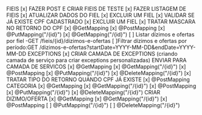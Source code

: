 FIEIS 
 [x] FAZER POST E CRIAR FIEIS DE TESTE
 [x] FAZER LISTAGEM DE FIEIS
 [x] ATUALIZAR DADOS DO FIEL
 [x] EXCLUIR UM FIEL
 [x] VALIDAR SE JÁ EXISTE CPF CADASTRADO
 [x] EXCLUIR UM FIEL
 [x] TRATAR MASCARA NO RETORNO DO CPF
 [x] @GetMapping
 [x] @PostMapping
 [x] @PutMapping("/{id}")
 [x] @GetMapping("/{id}")
 [ ] Listar dízimos e ofertas por fiel -GET /fieis/{id}/dizimos-e-ofertas
 [ ]Filtrar dízimos e ofertas por período:GET /dizimos-e-ofertas?startDate=YYYY-MM-DD&endDate=YYYY-MM-DD
EXCEPTIONS
 [x] CRIAR CAMADA DE EXCEPTIONS (criando camada de serviço para criar exceptions personalizadas)
ENVIAR PARA CAMADA DE SERVICOS
 [x] @GetMapping
 [x] @GetMapping("/{id}")
 [x] @PostMapping
 [x] @PutMapping("/{id}")
 [x] @DeleteMapping("/{id}")
 [x] TRATAR TIPO DO RETORNO QUANDO CPF JÁ EXISTE
 [x] @PostMapping
CATEGORIA
 [x] @GetMapping
 [x] @GetMapping("/{id}")
 [x] @PostMapping
 [x] @PutMapping("/{id}")
 [x] @DeleteMapping("/{id}") 
CRIAR DIZIMO/OFERTA
 [x] @GetMapping
 [x] @GetMapping("/{id}")
 [x] @PostMapping
 [ ] @PutMapping("/{id}")
 [ ] @DeleteMapping("/{id}") 
